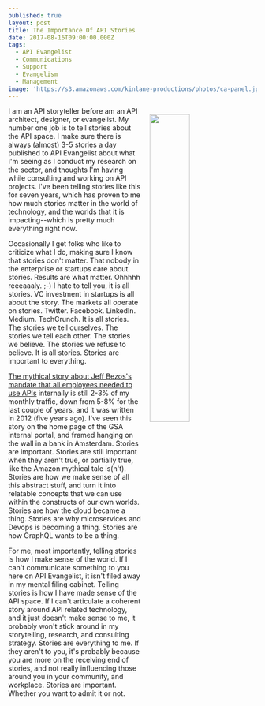 ```yaml
---
published: true
layout: post
title: The Importance Of API Stories
date: 2017-08-16T09:00:00.000Z
tags:
  - API Evangelist
  - Communications
  - Support
  - Evangelism
  - Management
image: 'https://s3.amazonaws.com/kinlane-productions/photos/ca-panel.jpg'
---
```

<p><img src="https://s3.amazonaws.com/kinlane-productions/photos/ca-panel.jpg" align="right" width="40%" style="padding: 15px;" /></p>I am an API storyteller before am an API architect, designer, or evangelist. My number one job is to tell stories about the API space. I make sure there is always (almost) 3-5 stories a day published to API Evangelist about what I'm seeing as I conduct my research on the sector, and thoughts I'm having while consulting and working on API projects. I've been telling stories like this for seven years, which has proven to me how much stories matter in the world of technology, and the worlds that it is impacting--which is pretty much everything right now.

Occasionally I get folks who like to criticize what I do, making sure I know that stories don't matter. That nobody in the enterprise or startups care about stories. Results are what matter. Ohhhhh reeeaaaly. ;-) I hate to tell you, it is all stories. VC investment in startups is all about the story. The markets all operate on stories. Twitter. Facebook. LinkedIn. Medium. TechCrunch. It is all stories. The stories we tell ourselves. The stories we tell each other. The stories we believe. The stories we refuse to believe. It is all stories. Stories are important to everything.

[The mythical story about Jeff Bezos's mandate that all employees needed to use APIs](https://apievangelist.com/2012/01/12/the-secret-to-amazons-success-internal-apis/) internally is
still 2-3% of my monthly traffic, down from 5-8% for the last couple of years, and it was written in 2012 (five years ago). I've seen this story on the home page of the GSA internal portal, and framed hanging on the wall in a bank in Amsterdam. Stories are important. Stories are still important when they aren't true, or partially true, like the Amazon mythical tale is(n't). Stories are how we make sense of all this abstract stuff, and turn it into relatable concepts that we can use within the constructs of our own worlds. Stories are how the cloud became a thing. Stories are why microservices and Devops is becoming a thing. Stories are how GraphQL wants to be a thing.

For me, most importantly, telling stories is how I make sense of the world. If I can't communicate something to you here on API Evangelist, it isn't filed away in my mental filing cabinet. Telling stories is how I have made sense of the API space. If I can't articulate a coherent story around API related technology, and it just doesn't make sense to me, it probably won't stick around in my storytelling, research, and consulting strategy. Stories are everything to me. If they aren't to you, it's probably because you are more on the receiving end of stories, and not really influencing those around you in your community, and workplace. Stories are important. Whether you want to admit it or not.
